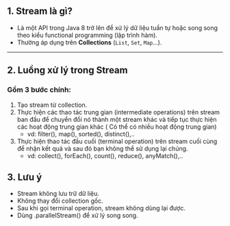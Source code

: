 ## 1. Stream là gì?
- Là một API trong Java 8 trở lên để xử lý dữ liệu tuần tự hoặc song song theo kiểu functional programming (lập trình hàm).
- Thường áp dụng trên **Collections** (`List`, `Set`, `Map`...).

---

## 2. Luồng xử lý trong Stream

### Gồm 3 bước chính:
1. Tạo stream từ collection.
2. Thực hiện các thao tác trung gian (intermediate operations) trên stream ban đầu để chuyển đổi nó thành một stream khác và tiếp tục thực hiện các hoạt động trung gian khác
   ( Có thể có nhiều hoạt động trung gian)
   - vd: filter(), map(), sorted(), distinct(),..
3. Thực hiện thao tác đầu cuối (terminal operation) trên stream cuối cùng để nhận kết quả và sau đó bạn không thể sử dụng lại chúng.
   - vd: collect(), forEach(), count(), reduce(), anyMatch(),..
   
## 3. Lưu ý
   - Stream không lưu trữ dữ liệu.
   - Không thay đổi collection gốc.
   - Sau khi gọi terminal operation, stream không dùng lại được.
   - Dùng .parallelStream() để xử lý song song.

